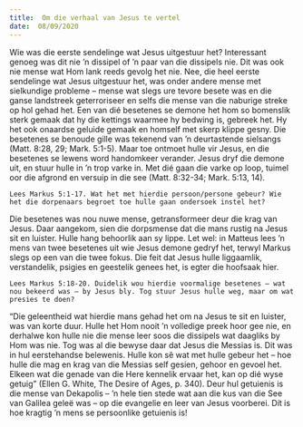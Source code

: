 ```yaml
---
title:  Om die verhaal van Jesus te vertel
date:  08/09/2020
---
```


Wie was die eerste sendelinge wat Jesus uitgestuur het? Interessant genoeg was dit nie ’n dissipel of ’n paar van die dissipels nie. Dit was ook nie mense wat Hom lank reeds gevolg het nie. Nee, die heel eerste sendelinge wat Jesus uitgestuur het, was onder andere mense met sielkundige probleme – mense wat slegs ure tevore besete was en die ganse landstreek geterroriseer en selfs die mense van die naburige streke op hol gehad het. Een van dié besetenes se demone het hom so bomenslik sterk gemaak dat hy die kettings waarmee hy bedwing is, gebreek het. Hy het ook onaardse geluide gemaak en homself met skerp klippe gesny. Die besetenes se benoude gille was tekenend van ’n deurtastende sielsangs (Matt. 8:28, 29; Mark. 5:1-5). Maar toe ontmoet hulle vir Jesus, en die besetenes se lewens word handomkeer verander. Jesus dryf die demone uit, en stuur hulle in ’n trop varke in. Met dié gaan die varke op loop, tuimel oor die afgrond en versuip in die see (Matt. 8:32-34; Mark. 5:13, 14).

`Lees Markus 5:1-17. Wat het met hierdie persoon/persone gebeur? Wie het die dorpenaars begroet toe hulle gaan ondersoek instel het?`

Die besetenes was nou nuwe mense, getransformeer deur die krag van Jesus. Daar aangekom, sien die dorpsmense dat die mans rustig na Jesus sit en luister. Hulle hang behoorlik aan sy lippe. Let wel: in Matteus lees ’n mens van twee besetenes uit wie Jesus demone gedryf het, terwyl Markus slegs op een van die twee fokus. Die feit dat Jesus hulle liggaamlik, verstandelik, psigies en geestelik genees het, is egter die hoofsaak hier.

`Lees Markus 5:18-20. Duidelik wou hierdie voormalige besetenes – wat nou bekeerd was – by Jesus bly. Tog stuur Jesus hulle weg, maar om wat presies te doen?`

“Die geleentheid wat hierdie mans gehad het om na Jesus te sit en luister, was van korte duur. Hulle het Hom nooit ’n volledige preek hoor gee nie, en derhalwe kon hulle nie die mense leer soos die dissipels wat daagliks by Hom was nie. Tog was al die bewyse daar dat Jesus die Messias is. Dit was in hul eerstehandse belewenis. Hulle kon sê wat met hulle gebeur het – hoe hulle die mag en krag van die Messias self gesien, gehoor en gevoel het. Elkeen wat die genade van die Here kennelik ervaar het, kan op dié wyse getuig” (Ellen G. White, The Desire of Ages, p. 340). Deur hul getuienis is die mense van Dekapolis – ’n hele tien stede wat aan die kus van die See van Galilea geleë was – op die evangelie en leer van Jesus voorberei. Dít is hoe kragtig ’n mens se persoonlike getuienis is!